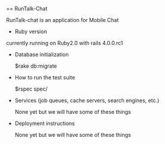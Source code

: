 == RunTalk-Chat

RunTalk-chat is an application for Mobile Chat

* Ruby version

currently running on Ruby2.0 with rails 4.0.0.rc1

* Database initialization

    $rake db:migrate

* How to run the test suite

    $rspec spec/


* Services (job queues, cache servers, search engines, etc.)

    None yet but we will have some of these things

    
* Deployment instructions
    
    None yet but we will have some of these things
